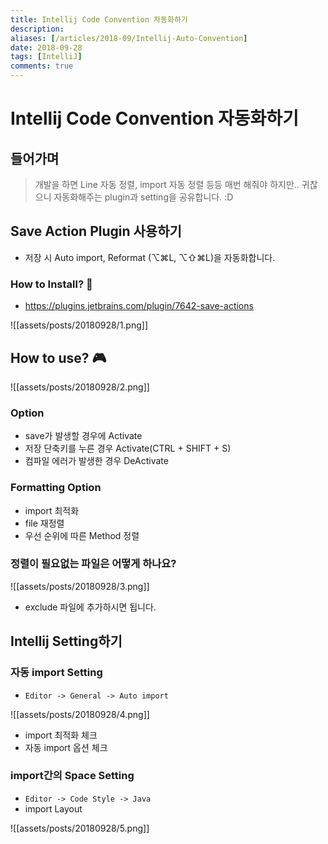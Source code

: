 ```yaml
---
title: Intellij Code Convention 자동화하기
description: 
aliases: [/articles/2018-09/Intellij-Auto-Convention]
date: 2018-09-28
tags: [IntelliJ]
comments: true
---
```

# Intellij Code Convention 자동화하기
## 들어가며
> 개발을 하면 Line 자동 정렬, import 자동 정렬 등등 매번 해줘야 하지만.. 귀찮으니 자동화해주는 plugin과 setting을 공유합니다. :D

## Save Action Plugin 사용하기
- 저장 시 Auto import, Reformat (⌥⌘L, ⌥⇧⌘L)을 자동화합니다.

### How to Install? 🧐
- <https://plugins.jetbrains.com/plugin/7642-save-actions>


![[assets/posts/20180928/1.png]]

## How to use? 🎮

![[assets/posts/20180928/2.png]]

### Option
- save가 발생할 경우에 Activate
- 저장 단축키를 누른 경우 Activate(CTRL + SHIFT + S)
- 컴파일 에러가 발생한 경우 DeActivate

### Formatting Option
- import 최적화
- file 재정렬
- 우선 순위에 따른 Method 정렬

### 정렬이 필요없는 파일은 어떻게 하나요?

![[assets/posts/20180928/3.png]]

- exclude 파일에 추가하시면 됩니다.


## Intellij Setting하기

### 자동 import Setting
- `Editor -> General -> Auto import`

![[assets/posts/20180928/4.png]]

- import 최적화 체크
- 자동 import 옵션 체크

### import간의 Space Setting
- `Editor -> Code Style -> Java`
- import Layout

![[assets/posts/20180928/5.png]]
